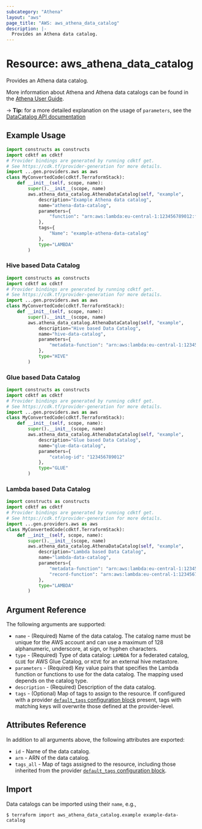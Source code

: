 ```yaml
---
subcategory: "Athena"
layout: "aws"
page_title: "AWS: aws_athena_data_catalog"
description: |-
  Provides an Athena data catalog.
---
```


# Resource: aws_athena_data_catalog

Provides an Athena data catalog.

More information about Athena and Athena data catalogs can be found in the [Athena User Guide](https://docs.aws.amazon.com/athena/latest/ug/what-is.html).

-> **Tip:** for a more detailed explanation on the usage of `parameters`, see the [DataCatalog API documentation](https://docs.aws.amazon.com/athena/latest/APIReference/API_DataCatalog.html)

## Example Usage

```python
import constructs as constructs
import cdktf as cdktf
# Provider bindings are generated by running cdktf get.
# See https://cdk.tf/provider-generation for more details.
import ...gen.providers.aws as aws
class MyConvertedCode(cdktf.TerraformStack):
    def __init__(self, scope, name):
        super().__init__(scope, name)
        aws.athena_data_catalog.AthenaDataCatalog(self, "example",
            description="Example Athena data catalog",
            name="athena-data-catalog",
            parameters={
                "function": "arn:aws:lambda:eu-central-1:123456789012:function:not-important-lambda-function"
            },
            tags={
                "Name": "example-athena-data-catalog"
            },
            type="LAMBDA"
        )
```

### Hive based Data Catalog

```python
import constructs as constructs
import cdktf as cdktf
# Provider bindings are generated by running cdktf get.
# See https://cdk.tf/provider-generation for more details.
import ...gen.providers.aws as aws
class MyConvertedCode(cdktf.TerraformStack):
    def __init__(self, scope, name):
        super().__init__(scope, name)
        aws.athena_data_catalog.AthenaDataCatalog(self, "example",
            description="Hive based Data Catalog",
            name="hive-data-catalog",
            parameters={
                "metadata-function": "arn:aws:lambda:eu-central-1:123456789012:function:not-important-lambda-function"
            },
            type="HIVE"
        )
```

### Glue based Data Catalog

```python
import constructs as constructs
import cdktf as cdktf
# Provider bindings are generated by running cdktf get.
# See https://cdk.tf/provider-generation for more details.
import ...gen.providers.aws as aws
class MyConvertedCode(cdktf.TerraformStack):
    def __init__(self, scope, name):
        super().__init__(scope, name)
        aws.athena_data_catalog.AthenaDataCatalog(self, "example",
            description="Glue based Data Catalog",
            name="glue-data-catalog",
            parameters={
                "catalog-id": "123456789012"
            },
            type="GLUE"
        )
```

### Lambda based Data Catalog

```python
import constructs as constructs
import cdktf as cdktf
# Provider bindings are generated by running cdktf get.
# See https://cdk.tf/provider-generation for more details.
import ...gen.providers.aws as aws
class MyConvertedCode(cdktf.TerraformStack):
    def __init__(self, scope, name):
        super().__init__(scope, name)
        aws.athena_data_catalog.AthenaDataCatalog(self, "example",
            description="Lambda based Data Catalog",
            name="lambda-data-catalog",
            parameters={
                "metadata-function": "arn:aws:lambda:eu-central-1:123456789012:function:not-important-lambda-function-1",
                "record-function": "arn:aws:lambda:eu-central-1:123456789012:function:not-important-lambda-function-2"
            },
            type="LAMBDA"
        )
```

## Argument Reference

The following arguments are supported:

- `name` - (Required) Name of the data catalog. The catalog name must be unique for the AWS account and can use a maximum of 128 alphanumeric, underscore, at sign, or hyphen characters.
- `type` - (Required) Type of data catalog: `LAMBDA` for a federated catalog, `GLUE` for AWS Glue Catalog, or `HIVE` for an external hive metastore.
- `parameters` - (Required) Key value pairs that specifies the Lambda function or functions to use for the data catalog. The mapping used depends on the catalog type.
- `description` - (Required) Description of the data catalog.
- `tags` - (Optional) Map of tags to assign to the resource. If configured with a provider [`default_tags` configuration block](https://registry.terraform.io/providers/hashicorp/aws/latest/docs#default_tags-configuration-block) present, tags with matching keys will overwrite those defined at the provider-level.

## Attributes Reference

In addition to all arguments above, the following attributes are exported:

- `id` - Name of the data catalog.
- `arn` - ARN of the data catalog.
- `tags_all` - Map of tags assigned to the resource, including those inherited from the provider [`default_tags` configuration block](https://registry.terraform.io/providers/hashicorp/aws/latest/docs#default_tags-configuration-block).

## Import

Data catalogs can be imported using their `name`, e.g.,

```
$ terraform import aws_athena_data_catalog.example example-data-catalog
```

<!-- cache-key: cdktf-0.17.0-pre.15 input-ba934c4c629ad365f0d13f2803d7b67995525dab3489cb5f2d0d8cecebd1c4c6 -->
